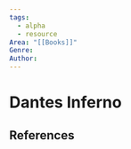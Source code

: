 ```yaml
---
tags:
  - alpha
  - resource
Area: "[[Books]]"
Genre:
Author:
---
```

# Dantes Inferno



## References



